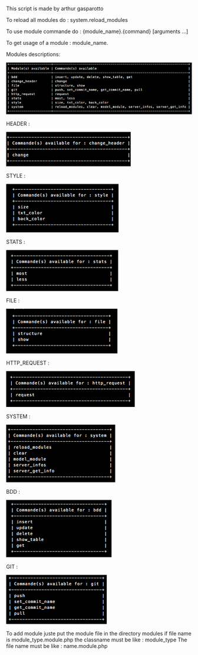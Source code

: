 This script is made by arthur gasparotto


To reload all modules do : system.reload_modules

To use module commande do : {module_name}.{command} [arguments ...]

To get usage of a module : module_name.

Modules descriptions:

![Alt text](/img/mod_screen.png?raw=true "Optional Title")

HEADER :

![Alt text](/img/header_screen.png?raw=true "Optional Title")

STYLE :

![Alt text](/img/style_screen.png?raw=true "Optional Title")


STATS :

![Alt text](/img/stats_screen.png?raw=true "Optional Title")

FILE :

![Alt text](/img/file_screen.png?raw=true "Optional Title")

HTTP_REQUEST :

![Alt text](/img/http_screen.png?raw=true "Optional Title")

SYSTEM :

![Alt text](/img/system_screen.png?raw=true "Optional Title")

BDD : 

![Alt text](/img/bdd_screen.png?raw=true "Optional Title")

GIT :

![Alt text](/img/git_screen.png?raw=true "Optional Title")






































To add module juste put the module file in the directory modules
if file name is module_type.module.php
the classname must be like : module_type
The file name must be like : name.module.php